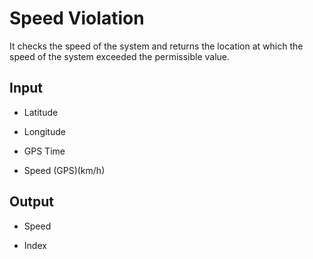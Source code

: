 # Speed Violation
It checks the speed of the system and returns the location at which the speed
of the system exceeded the permissible value.

## Input

-   Latitude

-   Longitude

-   GPS Time

-   Speed (GPS)(km/h)

## Output
 
-   Speed

-   Index
